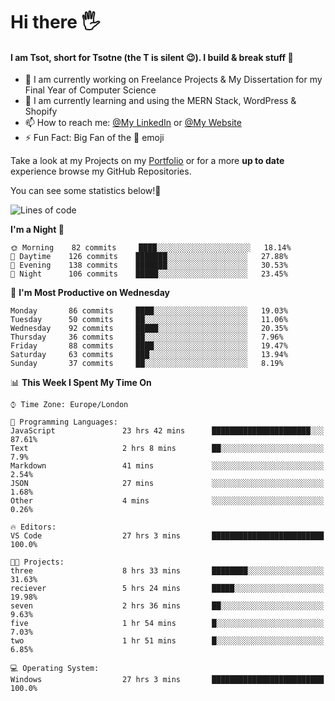 # Hi there :raised_hand_with_fingers_splayed:
#### I am Tsot, short for Tsotne (the T is silent :wink:). I build & break stuff :space_invader:
- :telescope: I am currently working on Freelance Projects & My Dissertation for my Final Year of Computer Science
- :seedling: I am currently learning and using the MERN Stack, WordPress & Shopify
- :mailbox: How to reach me: [@My LinkedIn](https://www.linkedin.com/in/tsotne-gvadzabia/) or [@My Website](https://tsotnegvadzabia.me/contact)
- :zap: Fun Fact: Big Fan of the :space_invader: emoji

Take a look at my Projects on my [Portfolio](https://tsotnegvadzabia.me/) or for a more **up to date** experience browse my GitHub Repositories.

You can see some statistics below!:space_invader:
<!--START_SECTION:waka-->
![Lines of code](https://img.shields.io/badge/From%20Hello%20World%20I%27ve%20Written-3.5%20million%20lines%20of%20code-blue)

**I'm a Night 🦉** 

```text
🌞 Morning    82 commits     ████░░░░░░░░░░░░░░░░░░░░░   18.14% 
🌆 Daytime    126 commits    ███████░░░░░░░░░░░░░░░░░░   27.88% 
🌃 Evening    138 commits    ███████░░░░░░░░░░░░░░░░░░   30.53% 
🌙 Night      106 commits    █████░░░░░░░░░░░░░░░░░░░░   23.45%

```
📅 **I'm Most Productive on Wednesday** 

```text
Monday       86 commits     ████░░░░░░░░░░░░░░░░░░░░░   19.03% 
Tuesday      50 commits     ██░░░░░░░░░░░░░░░░░░░░░░░   11.06% 
Wednesday    92 commits     █████░░░░░░░░░░░░░░░░░░░░   20.35% 
Thursday     36 commits     ██░░░░░░░░░░░░░░░░░░░░░░░   7.96% 
Friday       88 commits     ████░░░░░░░░░░░░░░░░░░░░░   19.47% 
Saturday     63 commits     ███░░░░░░░░░░░░░░░░░░░░░░   13.94% 
Sunday       37 commits     ██░░░░░░░░░░░░░░░░░░░░░░░   8.19%

```


📊 **This Week I Spent My Time On** 

```text
⌚︎ Time Zone: Europe/London

💬 Programming Languages: 
JavaScript               23 hrs 42 mins      ██████████████████████░░░   87.61% 
Text                     2 hrs 8 mins        ██░░░░░░░░░░░░░░░░░░░░░░░   7.9% 
Markdown                 41 mins             ░░░░░░░░░░░░░░░░░░░░░░░░░   2.54% 
JSON                     27 mins             ░░░░░░░░░░░░░░░░░░░░░░░░░   1.68% 
Other                    4 mins              ░░░░░░░░░░░░░░░░░░░░░░░░░   0.26%

🔥 Editors: 
VS Code                  27 hrs 3 mins       █████████████████████████   100.0%

🐱‍💻 Projects: 
three                    8 hrs 33 mins       ████████░░░░░░░░░░░░░░░░░   31.63% 
reciever                 5 hrs 24 mins       █████░░░░░░░░░░░░░░░░░░░░   19.98% 
seven                    2 hrs 36 mins       ██░░░░░░░░░░░░░░░░░░░░░░░   9.63% 
five                     1 hr 54 mins        █░░░░░░░░░░░░░░░░░░░░░░░░   7.03% 
two                      1 hr 51 mins        █░░░░░░░░░░░░░░░░░░░░░░░░   6.85%

💻 Operating System: 
Windows                  27 hrs 3 mins       █████████████████████████   100.0%

```


<!--END_SECTION:waka-->
